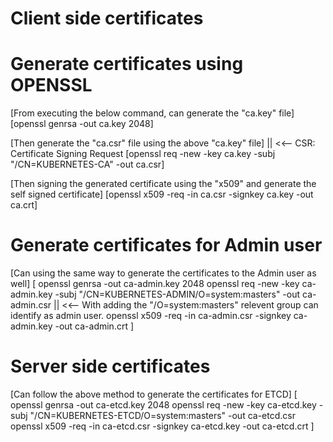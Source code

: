 # Client side certificates

# Generate certificates using OPENSSL
[From executing the below command, can generate the "ca.key" file]
[openssl genrsa -out ca.key 2048]

[Then generate the "ca.csr" file using the above "ca.key" file] || <<-- CSR: Certificate Signing Request
[openssl req -new -key ca.key -subj "/CN=KUBERNETES-CA" -out ca.csr]

[Then signing the generated certificate using the "x509" and generate the self signed certificate]
[openssl x509 -req -in ca.csr -signkey ca.key -out ca.crt]

# Generate certificates for Admin user
[Can using the same way to generate the certificates to the Admin user as well]
[
    openssl genrsa -out ca-admin.key 2048
    openssl req -new -key ca-admin.key -subj "/CN=KUBERNETES-ADMIN/O=system:masters" -out ca-admin.csr || <<-- With adding the "/O=system:masters" relevent group can identify as admin user.
    openssl x509 -req -in ca-admin.csr -signkey ca-admin.key -out ca-admin.crt
]

# Server side certificates
[Can follow the above method to generate the certificates for ETCD]
[
    openssl genrsa -out ca-etcd.key 2048
    openssl req -new -key ca-etcd.key -subj "/CN=KUBERNETES-ETCD/O=system:masters" -out ca-etcd.csr 
    openssl x509 -req -in ca-etcd.csr -signkey ca-etcd.key -out ca-etcd.crt
]
